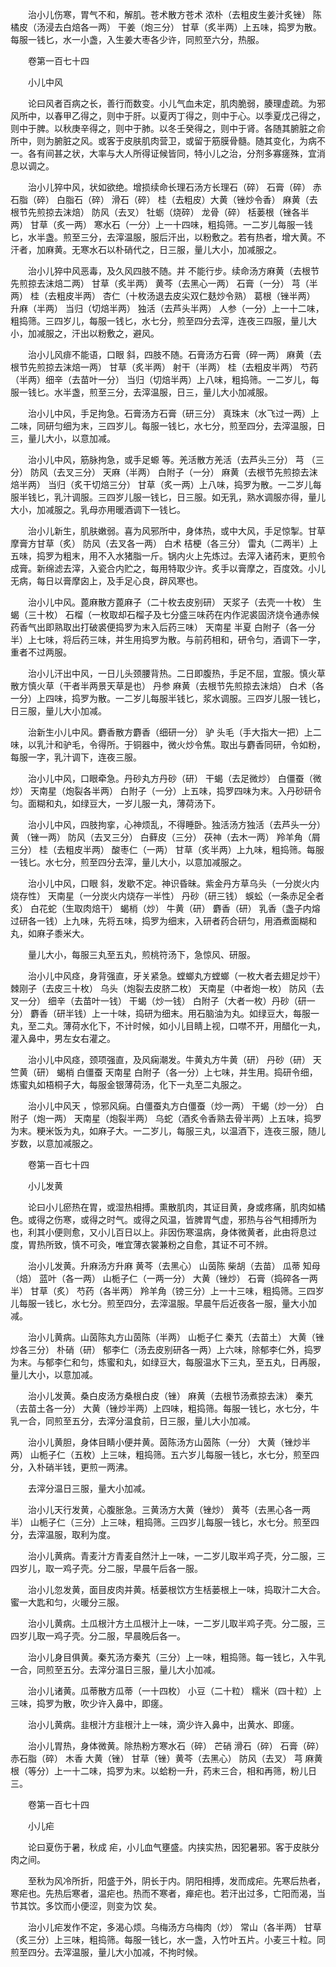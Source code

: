 <!-- { "loadSidebar": true } -->
　　治小儿伤寒，胃气不和，解肌。苍术散方苍术 浓朴（去粗皮生姜汁炙锉） 陈橘皮（汤浸去白焙各一两） 干姜（炮三分） 甘草（炙半两）上五味，捣罗为散。每服一钱匕，水一小盏，入生姜大枣各少许，同煎至六分，热服。

　　卷第一百七十四

　　小儿中风

　　论曰风者百病之长，善行而数变。小儿气血未定，肌肉脆弱，腠理虚疏。为邪风所中，以春甲乙得之，则中于肝。以夏丙丁得之，则中于心。以季夏戊己得之，则中于脾。以秋庚辛得之，则中于肺。以冬壬癸得之，则中于肾。各随其腑脏之俞所中，则为腑脏之风。或客于皮肤肌肉营卫，或留于筋膜骨髓。随其变化，为病不一。各有间甚之状，大率与大人所得证候皆同，特小儿之治，分剂多寡瘥殊，宜消息以调之。

　　治小儿猝中风，状如欲绝。增损续命长理石汤方长理石（碎） 石膏（碎） 赤石脂（碎） 白脂石（碎） 滑石（碎） 桂（去粗皮）大黄（锉炒令香） 麻黄（去根节先煎掠去沫焙） 防风（去叉） 牡蛎（烧碎） 龙骨（碎） 栝蒌根（锉各半两） 甘草（炙一两） 寒水石（一分）上一十四味，粗捣筛。一二岁儿每服一钱匕，水半盏。煎至三分，去滓温服，服后汗出，以粉敷之。若有热者，增大黄。不汗者，加麻黄。无寒水石以朴硝代之，日三服，量儿大小，加减服之。

　　治小儿猝中风恶毒，及久风四肢不随。并 不能行步。续命汤方麻黄（去根节先煎掠去沫焙二两） 甘草（炙半两） 黄芩（去黑心一两） 石膏（一分） 芎（半两） 桂（去粗皮半两） 杏仁（十枚汤退去皮尖双仁麸炒令熟） 葛根（锉半两） 升麻（半两） 当归（切焙半两） 独活（去芦头半两） 人参（一分）上一十二味，粗捣筛。三四岁儿，每服一钱匕，水七分，煎至四分去滓，连夜三四服，量儿大小，加减服之，汗出以粉敷之，避风。

　　治小儿风痱不能语，口眼 斜，四肢不随。石膏汤方石膏（碎一两） 麻黄（去根节先煎掠去沫焙一两） 甘草（炙半两） 射干（半两） 桂（去粗皮半两） 芍药（半两）细辛（去苗叶一分） 当归（切焙半两）上八味，粗捣筛。一二岁儿，每服一钱匕。水半盏，煎至三分，去滓温服，日三，量儿大小加减服。

　　治小儿中风，手足拘急。石膏汤方石膏（研三分） 真珠末（水飞过一两）上二味，同研匀细为末，三四岁儿。每服一钱匕，水七分，煎至四分，去滓温服，日三，量儿大小，以意加减。

　　治小儿中风，筋脉拘急，或手足螈 等。羌活散方羌活（去芦头三分） 芎 （三分） 防风（去叉三分） 天麻（半两） 白附子（一分） 麻黄（去根节先煎掠去沫焙半两） 当归（炙干切焙三分） 甘草（炙一两）上八味，捣罗为散。一二岁儿每服半钱匕，乳汁调服。三四岁儿服一钱匕，日三服。如无乳，熟水调服亦得，量儿大小，加减服之。乳母亦用暖酒调下一钱匕。

　　治小儿新生，肌肤嫩弱。喜为风邪所中，身体热，或中大风，手足惊掣。甘草摩膏方甘草（炙） 防风（去叉各一两） 白术 桔梗（各三分） 雷丸（二两半）上五味，捣罗为粗末，用不入水猪脂一斤。锅内火上先炼过。去滓入诸药末，更煎令成膏。新绵滤去滓，入瓷合内贮之，每用特取少许。炙手以膏摩之，百度效。小儿无病，每日以膏摩囟上，及手足心良，辟风寒也。

　　治小儿中风。蓖麻散方蓖麻子（二十枚去皮别研） 天浆子（去壳一十枚） 生蝎（三十枚） 石榴（一枚取却石榴子及七分盛三味药在内作泥裘固济烧令通赤候药香气出即熟取出打破裘便捣罗为末入后药三味） 天南星 半夏 白附子（各一分半）上七味，将后药三味，并生用捣罗为散。与前药相和，研令匀，酒调下一字，重者不过两服。

　　治小儿汗出中风，一日儿头颈腰背热。二日即腹热，手足不屈，宜服。慎火草散方慎火草（干者半两景天草是也） 丹参 麻黄（去根节先煎掠去沫焙） 白术（各一分）上四味，捣罗为散。一二岁儿每服半钱匕，浆水调服。三四岁儿服一钱匕，日三服，量儿大小加减。

　　治新生小儿中风。麝香散方麝香（细研一分） 驴 头毛（手大指大一把）上二味，以乳汁和驴毛，令得所。于铜器中，微火炒令焦。取出与麝香同研，令如粉，每服一字，乳汁调下，连夜三服。

　　治小儿中风，口眼牵急。丹砂丸方丹砂（研） 干蝎（去足微炒） 白僵蚕（微炒） 天南星（炮裂各半两） 白附子（一分）上五味，捣罗四味为末。入丹砂研令匀。面糊和丸，如绿豆大，一岁儿服一丸，薄荷汤下。

　　治小儿中风，四肢拘挛，心神烦乱，不得睡卧。独活汤方独活（去芦头一分） 黄 （锉一两） 防风（去叉三分） 白藓皮（三分） 茯神（去木一两） 羚羊角（屑三分） 桂（去粗皮半两） 酸枣仁（一两） 甘草（炙半两）上九味，粗捣筛。每服一钱匕。水七分，煎至四分去滓，量儿大小，以意加减服之。

　　治小儿中风，口眼 斜，发歇不定。神识昏昧。紫金丹方草乌头（一分炭火内烧存性） 天南星（一分炭火内烧存一半性） 丹砂（研三钱） 蜈蚣（一条赤足全者炙） 白花蛇（生取肉焙干） 蝎梢（炒） 牛黄（研） 麝香（研） 乳香（盏子内熔过研各一钱）上九味，先将五味，捣罗为细末，入研者药合研匀，用酒煮面糊和丸，如麻子黍米大。

　　量儿大小，每服三丸至五丸，煎桃符汤下，急惊风、研服。

　　治小儿中风痉，身背强直，牙关紧急。螳螂丸方螳螂（一枚大者去翅足炒干） 棘刚子（去皮三十枚） 乌头（炮裂去皮脐二枚） 天南星（中者炮一枚） 防风（去叉一分） 细辛（去苗叶一钱） 干蝎（炒一钱） 白附子（大者一枚）丹砂（研一分） 麝香（研半钱）上一十味，捣研为细末。用石脑油为丸。如绿豆大，每服一丸，至二丸。薄荷水化下，不计时候，如小儿目睛上视，口噤不开，用醋化一丸，灌入鼻中，男左女右灌之。

　　治小儿中风痉，颈项强直，及风痫潮发。牛黄丸方牛黄（研） 丹砂（研） 天竺黄（研） 蝎梢 白僵蚕 天南星 白附子（各一分）上七味，并生用。捣研令细，炼蜜丸如梧桐子大，每服金银薄荷汤，化下一丸至二丸服之。

　　治小儿中风天 ，惊邪风痫。白僵蚕丸方白僵蚕（炒一两） 干蝎（炒一分） 白附子（炮一两） 天南星（炮裂半两） 乌蛇（酒炙令香熟去骨半两）上五味，捣罗为末。粳米饭为丸，如麻子大。一二岁儿，每服三丸，以温酒下，连夜三服，随儿岁数，以意加减服之。

　　卷第一百七十四

　　小儿发黄

　　论曰小儿瘀热在胃，或湿热相搏。熏散肌肉，其证目黄，身或疼痛，肌肉如橘色。或得之伤寒，或得之时气。或得之风温，皆脾胃气虚，邪热与谷气相搏所为也，利其小便则愈，又小儿百日以上。非因伤寒温病，身体微黄者，此由将息过度，胃热所致，慎不可灸，唯宜薄衣裳兼粉之自愈，其证不可不辨。

　　治小儿发黄。升麻汤方升麻 黄芩（去黑心） 山茵陈 柴胡（去苗） 瓜蒂 知母（焙） 蓝叶（各一两） 山栀子仁（一两一分） 大黄（锉炒） 石膏（捣碎各一两半） 甘草（炙） 芍药（各半两） 羚羊角（镑三分）上一十三味，粗捣筛。三四岁儿每服一钱匕，水七分。煎至四分，去滓温服。早晨午后近夜各一服，量大小加减。

　　治小儿黄病。山茵陈丸方山茵陈（半两） 山栀子仁 秦艽（去苗土） 大黄（锉炒各三分） 朴硝（研） 郁李仁（汤去皮别研各一两）上六味，除郁李仁外，捣罗为末。与郁李仁和匀，炼蜜和丸，如绿豆大，每服温水下三丸，至五丸，日再服，量儿大小，以意加减。

　　治小儿发黄。桑白皮汤方桑根白皮（锉） 麻黄（去根节汤煮掠去沫） 秦艽（去苗土各一分） 大黄（锉炒半两）上四味，粗捣筛。每服一钱匕，水七分，牛乳一合，同煎至五分，去滓分温食前，日三服，量儿大小加减。

　　治小儿黄胆，身体目睛小便并黄。茵陈汤方山茵陈（一分） 大黄（锉炒半两） 山栀子仁（五枚）上三味，粗捣筛。五六岁儿每服一钱匕，水七分，煎至四分，入朴硝半钱，更煎一两沸。

　　去滓分温日三服，量大小加减。

　　治小儿天行发黄，心腹胀急。三黄汤方大黄（锉炒） 黄芩（去黑心各一两半） 山栀子仁（三分）上三味，粗捣筛。三四岁儿每服一钱匕，水七分。煎至四分，去滓温服，取利为度。

　　治小儿黄病。青麦汁方青麦自然汁上一味，一二岁儿取半鸡子壳，分二服，三四岁儿，取一鸡子壳。分二服，早晨午后各一服。

　　治小儿忽发黄，面目皮肉并黄。栝蒌根饮方生栝蒌根上一味，捣取汁二大合。蜜一大匙和匀，火暖分三服。

　　治小儿黄病。土瓜根汁方土瓜根汁上一味，一二岁儿取半鸡子壳。分二服，三四岁儿取一鸡子壳。分二服，早晨晚后各一。

　　治小儿身目俱黄。秦艽汤方秦艽（三分）上一味，粗捣筛。每一钱匕，入牛乳一合，同煎至五分。去滓分温日三服，量儿大小加减。

　　治小儿诸黄。瓜蒂散方瓜蒂（一十四枚） 小豆（二十粒） 糯米（四十粒）上三味，捣罗为散，吹少许入鼻中，即瘥。

　　治小儿黄病。韭根汁方韭根汁上一味，滴少许入鼻中，出黄水、即瘥。

　　治小儿胃热，身体微黄。除热粉方寒水石（碎） 芒硝 滑石（碎） 石膏（碎） 赤石脂（碎） 木香 大黄（锉） 甘草（锉）黄芩（去黑心） 防风（去叉） 芎 麻黄根（等分）上一十二味，捣罗为末。以蛤粉一升，药末三合，相和再筛，粉儿日三。

　　卷第一百七十四

　　小儿疟

　　论曰夏伤于暑，秋成 疟，小儿血气壅盛。内挟实热，因犯暑邪。客于皮肤分肉之间。

　　至秋为风冷所折，阳盛于外，阴长于内。阴阳相搏，发而成疟。先寒后热者，寒疟也。先热后寒者，温疟也。热而不寒者，瘅疟也。若汗出过多，亡阳而渴，当节其饮。多饮而小便涩，则变为饮 矣。

　　治小儿疟发作不定，多渴心烦。乌梅汤方乌梅肉（炒） 常山（各半两） 甘草（炙三分）上三味，粗捣筛。每服一钱匕，水一盏，入竹叶五片。小麦三十粒。同煎至四分。去滓温服，量儿大小加减，不拘时候。

